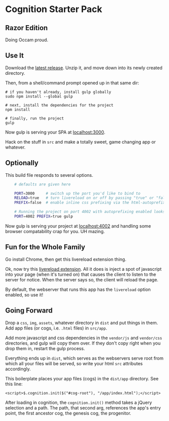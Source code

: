 # Cognition Starter Pack
## Razor Edition

Doing Occam proud.

## Use It

Download the [latest release](https://github.com/enlore/cognition-vanilla/releases).
Unzip it, and move down into its newly created directory.

Then, from a shell/command prompt opened up in that same dir:

    # if you haven't already, install gulp globally
    sudo npm install --global gulp

    # next, install the dependencies for the project
    npm install

    # finally, run the project
    gulp

Now gulp is serving your SPA at [localhost:3000](http://localhost:3000).

Hack on the stuff in `src` and make a totally sweet, game changing app or whatever.

## Optionally

This build file responds to several options.

```sh
    # defaults are given here

    PORT=3000     # switch up the port you'd like to bind to
    RELOAD=true   # turn livereload on or off by passing "true" or "false"
    PREFIX=false  # enable inline css prefixing via the html-autoprefixer postcss module

    # Running the project on port 4002 with autoprefixing enabled looks like this:
    PORT=4002 PREFIX=true gulp

```

Now gulp is serving your project at [localhost:4002](http://localhost:4002) and
handling some browser compatability crap for you. UH mazing.

## Fun for the Whole Family

Go install Chrome, then get this livereload extension thing.

Ok, now try this [livereload extension](https://chrome.google.com/webstore/detail/livereload/jnihajbhpnppcggbcgedagnkighmdlei?hl=en).
All it does is inject a spot of javascript into your page (when it's turned on)
that causes the client to listen to the server for notice. When the server says
so, the client will reload the page.

By default, the webserver that runs this app has the `livereload` option
enabled, so use it!

## Going Forward

Drop a `css`, `img`, `assets`, whatever directory in `dist` and put things in
them. Add app files (or cogs, i.e. `.html` files) in `src/app`.

Add more javascript and css dependencies in the `vendor/js` and `vendor/css`
directories, and gulp will copy them over.  If they don't copy right when you
drop them in, restart the gulp process.

Everything ends up in `dist`, which serves as the webservers serve root from which
all your files will be served, so write your html `src` attributes accordingly.

This boilerplate places your app files (cogs) in the `dist/app` directory. See this
line:

    <script>$.cognition.init($("#cog-root"), "/app/index.html");</script>

After loading in cognition, the `cognition.init()` method takes a jQuery selection
and a path.  The path, that second arg, references the app's entry point, the
first ancestor cog, the genesis cog, the progenitor.
